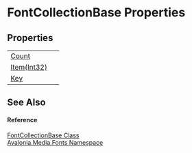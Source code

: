 # FontCollectionBase Properties




## Properties
<table>
<tr>
<td><a href="P_Avalonia_Media_Fonts_FontCollectionBase_Count">Count</a></td>
<td> </td>
</tr>
<tr>
<td><a href="P_Avalonia_Media_Fonts_FontCollectionBase_Item">Item(Int32)</a></td>
<td> </td>
</tr>
<tr>
<td><a href="P_Avalonia_Media_Fonts_FontCollectionBase_Key">Key</a></td>
<td> </td>
</tr>
</table>

## See Also


#### Reference
<a href="T_Avalonia_Media_Fonts_FontCollectionBase">FontCollectionBase Class</a>  
<a href="N_Avalonia_Media_Fonts">Avalonia.Media.Fonts Namespace</a>  

